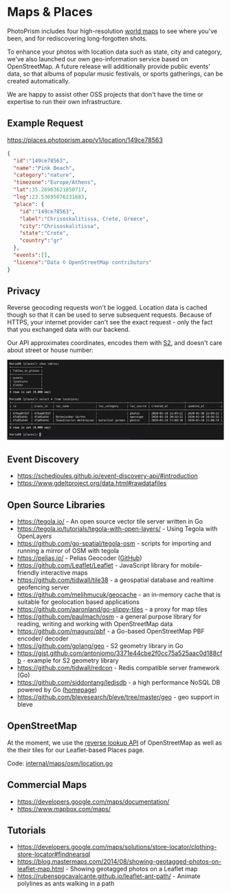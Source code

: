 # Maps & Places

PhotoPrism includes four high-resolution [world maps](https://demo.photoprism.app/places)  to see where you've been, and for rediscovering long-forgotten shots.

To enhance your photos with location data such as state, city and category, we've also launched our own geo-information service based on OpenStreetMap.
A future release will additionally provide public events' data, so that albums of popular music festivals, or sports gatherings, can be created automatically.

We are happy to assist other OSS projects that don't have the time or expertise to run their own infrastructure.

## Example Request ##

https://places.photoprism.app/v1/location/149ce78563

```json
{
  "id":"149ce78563",
  "name":"Pink Beach",
  "category":"nature",
  "timezone":"Europe/Athens",
  "lat":35.26963621850717,
  "lng":23.53695076231683,
  "place": {
    "id":"149ce78563",
    "label":"Chrisoskalitissa, Crete, Greece",
    "city":"Chrisoskalitissa",
    "state":"Crete",
    "country":"gr"
  },
  "events":[],
  "licence":"Data © OpenStreetMap contributors"
}
```

## Privacy ##

Reverse geocoding requests won't be logged. Location data is cached though so
that it can be used to serve subsequent requests.
Because of HTTPS, your internet provider can't see the exact request - only the fact that you exchanged data with our backend.

Our API approximates coordinates, encodes them with [S2](https://s2geometry.io/resources/s2cell_statistics.html),
and doesn't care about street or house number:

![](img/placesPrivacy.jpeg)

## Event Discovery ##
- https://schedjoules.github.io/event-discovery-api/#introduction
- https://www.gdeltproject.org/data.html#rawdatafiles

## Open Source Libraries ##
- https://tegola.io/ - An open source vector tile server written in Go
- https://tegola.io/tutorials/tegola-with-open-layers/ - Using Tegola with OpenLayers
- https://github.com/go-spatial/tegola-osm - scripts for importing and running a mirror of OSM with tegola
- https://pelias.io/ - Pelias Geocoder ([GitHub](https://github.com/pelias/pelias))
- https://github.com/Leaflet/Leaflet - JavaScript library for mobile-friendly interactive maps
- https://github.com/tidwall/tile38 - a geospatial database and realtime geofencing server
- https://github.com/melihmucuk/geocache - an in-memory cache that is suitable for geolocation based applications
- https://github.com/aaronland/go-slippy-tiles - a proxy for map tiles
- https://github.com/paulmach/osm - a general purpose library for reading, writing and working with OpenStreetMap data
- https://github.com/maguro/pbf - a Go-based OpenStreetMap PBF encoder/ decoder
- https://github.com/golang/geo - S2 geometry library in Go
- https://gist.github.com/antoniomo/3371e44cbe2f0cc75a525aac0d188cfb - example for S2 geometry library
- https://github.com/tidwall/redcon - Redis compatible server framework (Go)
- https://github.com/siddontang/ledisdb - a high performance NoSQL DB powered by Go ([homepage](http://ledisdb.com/))
- https://github.com/blevesearch/bleve/tree/master/geo - geo support in bleve

## OpenStreetMap ##
At the moment, we use the [reverse lookup API](https://wiki.openstreetmap.org/wiki/Nominatim#Reverse_Geocoding) of OpenStreetMap as well as the their tiles for our Leaflet-based Places page.

Code: [internal/maps/osm/location.go](https://github.com/photoprism/photoprism/blob/develop/internal/maps/osm/location.go)

## Commercial Maps ##
- https://developers.google.com/maps/documentation/
- https://www.mapbox.com/maps/

## Tutorials ##
- https://developers.google.com/maps/solutions/store-locator/clothing-store-locator#findnearsql
- https://blog.mastermaps.com/2014/08/showing-geotagged-photos-on-leaflet-map.html - Showing geotagged photos on a Leaflet map
- https://rubenspgcavalcante.github.io/leaflet-ant-path/ - Animate polylines as ants walking in a path
